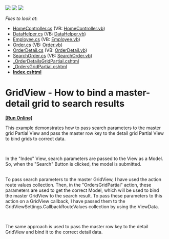 <!-- default badges list -->
![](https://img.shields.io/endpoint?url=https://codecentral.devexpress.com/api/v1/VersionRange/128549799/14.1.3%2B)
[![](https://img.shields.io/badge/Open_in_DevExpress_Support_Center-FF7200?style=flat-square&logo=DevExpress&logoColor=white)](https://supportcenter.devexpress.com/ticket/details/E4811)
[![](https://img.shields.io/badge/📖_How_to_use_DevExpress_Examples-e9f6fc?style=flat-square)](https://docs.devexpress.com/GeneralInformation/403183)
<!-- default badges end -->
<!-- default file list -->
*Files to look at*:

* [HomeController.cs](./CS/E4811/Controllers/HomeController.cs) (VB: [HomeController.vb](./VB/E4811/Controllers/HomeController.vb))
* [DataHelper.cs](./CS/E4811/Models/DataHelper.cs) (VB: [DataHelper.vb](./VB/E4811/Models/DataHelper.vb))
* [Employee.cs](./CS/E4811/Models/Employee.cs) (VB: [Employee.vb](./VB/E4811/Models/Employee.vb))
* [Order.cs](./CS/E4811/Models/Order.cs) (VB: [Order.vb](./VB/E4811/Models/Order.vb))
* [OrderDetail.cs](./CS/E4811/Models/OrderDetail.cs) (VB: [OrderDetail.vb](./VB/E4811/Models/OrderDetail.vb))
* [SearchOrder.cs](./CS/E4811/Models/SearchOrder.cs) (VB: [SearchOrder.vb](./VB/E4811/Models/SearchOrder.vb))
* [_OrderDetailsGridPartial.cshtml](./CS/E4811/Views/Home/_OrderDetailsGridPartial.cshtml)
* [_OrdersGridPartial.cshtml](./CS/E4811/Views/Home/_OrdersGridPartial.cshtml)
* **[Index.cshtml](./CS/E4811/Views/Home/Index.cshtml)**
<!-- default file list end -->
# GridView - How to bind a master-detail grid to search results
<!-- run online -->
**[[Run Online]](https://codecentral.devexpress.com/e4811/)**
<!-- run online end -->


<p>This example demonstrates how to pass search parameters to the master grid Partial View and pass the master row key to the detail grid Partial View to bind grids to correct data.</p><br />
<p>In the "Index" View, search parameters are passed to the View as a Model. So, when the "Search" Button is clicked, the model is submitted.</p><p><br />
To pass search parameters to the master GridView, I have used the action route values collection. Then, in the "OrdersGridPartial" action, these parameters are used to get the correct Model, which will be used to bind the master GridView to the search result. To pass these parameters to this action on a GridView callback, I have passed them to the GridViewSettings.CallbackRouteValues collection by using the ViewData.</p><br />
<p>The same approach is used to pass the master row key to the detail GridView and bind it to the correct detail data.</p>

<br/>


